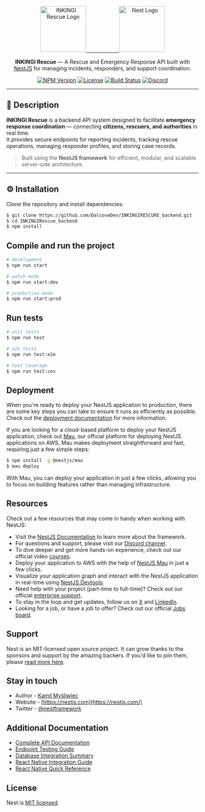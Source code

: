 <p align="center">
  <a href="https://github.com/DalcoveDev/INKINGIRESCURE_backend" target="blank">
    <img src="https://github.com/user-attachments/assets/7d8972cd-f7e9-48bf-9910-4b1ec4569446" width="120" alt="INKINGI Rescue Logo" />
    &nbsp;&nbsp;&nbsp;&nbsp;&nbsp;&nbsp;&nbsp;&nbsp;&nbsp;&nbsp;&nbsp;&nbsp;&nbsp;&nbsp;&nbsp;&nbsp;&nbsp;&nbsp;&nbsp;&nbsp;
    <img src="https://nestjs.com/img/logo-small.svg" width="120" alt="Nest Logo" />
  </a>
</p>

<p align="center">
  <b>INKINGI Rescue</b> — A Rescue and Emergency Response API built with <a href="http://nestjs.com" target="_blank">NestJS</a> for managing incidents, responders, and support coordination.
</p>

<p align="center">
  <a href="https://www.npmjs.com/package/@nestjs/core" target="_blank"><img src="https://img.shields.io/npm/v/@nestjs/core.svg" alt="NPM Version" /></a>
  <a href="https://github.com/DalcoveDev/INKINGIRescue_backend/blob/main/LICENSE" target="_blank"><img src="https://img.shields.io/badge/license-MIT-blue.svg" alt="License" /></a>
  <a href="https://circleci.com/gh/DalcoveDev/INKINGIRescue_backend" target="_blank"><img src="https://img.shields.io/circleci/build/github/DalcoveDev/INKINGIRescue_backend/main" alt="Build Status" /></a>
  <a href="https://discord.gg" target="_blank"><img src="https://img.shields.io/badge/community-online-brightgreen.svg" alt="Discord" /></a>
</p>

---

## 🛟 Description

**INKINGI Rescue** is a backend API system designed to facilitate **emergency response coordination** — connecting **citizens, rescuers, and authorities** in real time.  
It provides secure endpoints for reporting incidents, tracking rescue operations, managing responder profiles, and storing case records.

> Built using the **NestJS framework** for efficient, modular, and scalable server-side architecture.

---

## ⚙️ Installation

Clone the repository and install dependencies:

```bash
$ git clone https://github.com/DalcoveDev/INKINGIRESCURE_backend.git
$ cd INKINGIRescue_backend
$ npm install
```

## Compile and run the project

```bash
# development
$ npm run start

# watch mode
$ npm run start:dev

# production mode
$ npm run start:prod
```

## Run tests

```bash
# unit tests
$ npm run test

# e2e tests
$ npm run test:e2e

# test coverage
$ npm run test:cov
```

## Deployment

When you're ready to deploy your NestJS application to production, there are some key steps you can take to ensure it runs as efficiently as possible. Check out the [deployment documentation](https://docs.nestjs.com/deployment) for more information.

If you are looking for a cloud-based platform to deploy your NestJS application, check out [Mau](https://mau.nestjs.com), our official platform for deploying NestJS applications on AWS. Mau makes deployment straightforward and fast, requiring just a few simple steps:

```bash
$ npm install -g @nestjs/mau
$ mau deploy
```

With Mau, you can deploy your application in just a few clicks, allowing you to focus on building features rather than managing infrastructure.

## Resources

Check out a few resources that may come in handy when working with NestJS:

- Visit the [NestJS Documentation](https://docs.nestjs.com) to learn more about the framework.
- For questions and support, please visit our [Discord channel](https://discord.gg/G7Qnnhy).
- To dive deeper and get more hands-on experience, check out our official video [courses](https://courses.nestjs.com/).
- Deploy your application to AWS with the help of [NestJS Mau](https://mau.nestjs.com) in just a few clicks.
- Visualize your application graph and interact with the NestJS application in real-time using [NestJS Devtools](https://devtools.nestjs.com).
- Need help with your project (part-time to full-time)? Check out our official [enterprise support](https://enterprise.nestjs.com).
- To stay in the loop and get updates, follow us on [X](https://x.com/nestframework) and [LinkedIn](https://linkedin.com/company/nestjs).
- Looking for a job, or have a job to offer? Check out our official [Jobs board](https://jobs.nestjs.com).

## Support

Nest is an MIT-licensed open source project. It can grow thanks to the sponsors and support by the amazing backers. If you'd like to join them, please [read more here](https://docs.nestjs.com/support).

## Stay in touch

- Author - [Kamil Myśliwiec](https://twitter.com/kammysliwiec)
- Website - [https://nestjs.com](https://nestjs.com/)
- Twitter - [@nestframework](https://twitter.com/nestframework)

## Additional Documentation

- [Complete API Documentation](COMPLETE_API_DOCS.md)
- [Endpoint Testing Guide](ENDPOINT_TESTING_GUIDE.md)
- [Database Integration Summary](DATABASE_INTEGRATION_SUMMARY.md)
- [React Native Integration Guide](REACT_NATIVE_INTEGRATION_ENHANCED.md)
- [React Native Quick Reference](REACT_NATIVE_INTEGRATION_QUICK_REFERENCE.md)

## License

Nest is [MIT licensed](https://github.com/nestjs/nest/blob/master/LICENSE).
